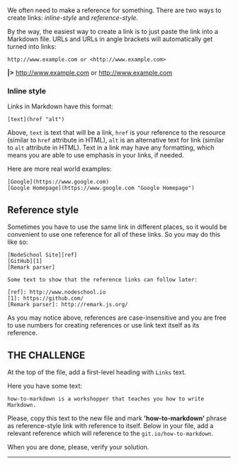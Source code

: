 We often need to make a reference for something. There are two ways to create links: _inline-style_ and _reference-style_.

By the way, the easiest way to create a link is to just paste the link into a Markdown file. URLs and URLs in angle brackets will automatically get turned into links:

    http://www.example.com or <http://www.example.com>

**|>** http://www.example.com or <http://www.example.com>

### Inline style

Links in Markdown have this format:

    [text](href "alt")

Above, `text` is text that will be a link, `href` is your reference to the resource (similar to `href` attribute in HTML), `alt` is an alternative text for link (similar to `alt` attribute in HTML). Text in a link may have any formatting, which means you are able to use emphasis in your links, if needed.

Here are more real world examples:

    [Google](https://www.google.com)
    [Google Homepage](https://www.google.com "Google Homepage")

## Reference style

Sometimes you have to use the same link in different places, so it would be convenient to use one reference for all of these links. So you may do this like so:

    [NodeSchool Site][ref]
    [GitHub][1]
    [Remark parser]

    Some text to show that the reference links can follow later:

    [ref]: http://www.nodeschool.io
    [1]: https://github.com/
    [Remark parser]: http://remark.js.org/

As you may notice above, references are case-insensitive and you are free to use numbers for creating references or use link text itself as its reference.

## THE CHALLENGE

At the top of the file, add a first-level heading with `Links` text.

Here you have some text:

    how-to-markdown is a workshopper that teaches you how to write Markdown.

Please, copy this text to the new file and mark **'how-to-markdown'** phrase as reference-style link with reference to itself. Below in your file, add a relevant reference which will reference to the `git.io/how-to-markdown`.

When you are done, please, verify your solution.

---
